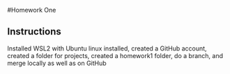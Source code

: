 #Homework One
## Instructions
Installed WSL2 with Ubuntu linux installed, created a GitHub account, created a folder for projects, created a homework1 folder, do a branch, and merge locally as well as on GitHub
